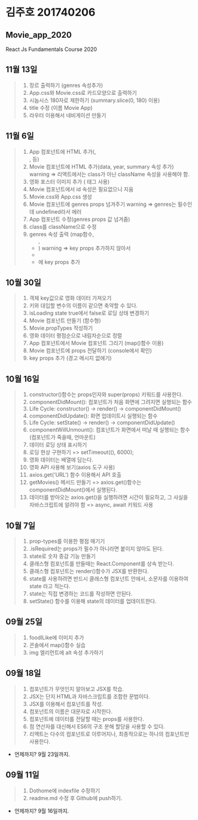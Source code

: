 # 김주호 201740206
## Movie_app_2020
React Js Fundamentals Course 2020

## 11월 13일
>1. 장르 출력하기 (genres 속성추가)
>2. App.css와 Movie.css로 카드모양으로 출력하기
>4. 시놉시스 180자로 제한하기 (summary.slice(0, 180) 이용)
>5. title 수정 (이름 Movie App)
>6. 라우터 이용해서 네비게이션 만들기

## 11월 6일
>1. App 컴포넌트에 HTML 추가(<session>, <div>, <span> 등)
>2. Movie 컴포넌트에 HTML 추가(data, year, summary 속성 추가)
    warning => 리액트에서는 class가 아닌 className 속성을 사용해야 함.
>3. 영화 포스터 이미지 추가 (<img> 태그 사용)
>4. Movie 컴포넌트에서 id 속성은 필요없으니 지움
>5. Movie.css와 App.css 생성
>6. Movie 컴포넌트에 genres props 넘겨주기
    warning => genres는 필수인데 undefined라서 에러
>7. App 컴포넌트 수정(genres props 값 넘겨줌)
>8. class를 className으로 수정
>9. genres 속성 출력 (map함수, <ul>, <li>)
    warning => key props 추가하지 않아서
>10. <li>에 key props 추가

## 10월 30일
>1. 객체 key값으로 영화 데이터 가져오기
>2. 키와 대입할 변수의 이름이 같으면 축약할 수 있다.
>3. isLoading state true에서 false로 로딩 상태 변경하기
>4. Movie 컴포넌트 만들기 (함수형)
>5. Movie.propTypes 작성하기
>6. 영화 데이터 평점순으로 내림차순으로 정렬
>7. App 컴포넌트에서 Movie 컴포넌트 그리기 (map()함수 이용)
>8. Movie 컴포넌트에 props 전달하기 (console에서 확인)
>9. key props 추가 (경고 메시지 없애기)


## 10월 16일
>1. constructor()함수는 props인자와 super(props) 키워드를 사용한다.
>2. componentDidMount(): 컴포넌트가 처음 화면에 그려지면 실행되는 함수
>3. Life Cycle: constructor() -> render() -> componentDidMount()
>4. componentDidUpdate(): 화면 업데이트시 실행되는 함수
>5. Life Cycle: setState() -> render() -> componentDidUpdate()
>6. componentWillUnmount(): 컴포넌트가 화면에서 떠날 때 실행되는 함수(컴포넌트가 죽을때, 언마운트)
>7. 데이터 로딩 상태 표시하기
>8. 로딩 현상 구현하기 => setTimeout((), 6000);
>9. 영화 데이터는 배열에 담는다.
>10. 영화 API 사용해 보기(axios 도구 사용)
>11. axios.get('URL') 함수 이용해서 API 호출
>12. getMovies() 메서드 만들기 => axios.get()함수는 componentDidMount()에서 실행된다.
>13. 데이터를 받아오는 axios.get()을 실행하려면 시간이 필요하고, 그 사실을 자바스크립트에 알려야 함 => async, await 키워드 사용



## 10월 7일
>1. prop-types를 이용한 평점 매기기
>2. .isRequired는 props가 필수가 아니라면 붙이지 않아도 된다.
>3. state로 숫자 증감 기능 만들기
>4. 클래스형 컴포넌트를 만들때는 React.Component를 상속 받는다.
>5. 클래스형 컴포넌트는 render()함수가 JSX를 반환한다.
>6. state를 사용하려면 반드시 클래스형 컴포넌트 안에서, 소문자를 이용하여 state 라고 적는다.
>7. state는 직접 변경하는 코드를 작성하면 안된다.
>8. setState() 함수를 이용해 state의 데이터를 업데이트한다.


## 09월 25일
>1. foodILike에 이미지 추가
>2. 콘솔에서 map()함수 실습
>3. img 엘리먼트에 alt 속성 추가하기


## 09월 18일
>1. 컴포넌트가 무엇인지 알아보고 JSX를 학습.
>2. JSX는 단지 HTML과 자바스크립트를 조합한 문법이다.
>3. JSX를 이용해서 컴포넌트를 작성.
>4. 컴포넌트의 이름은 대문자로 시작한다.
>5. 컴포넌트에 데이터를 전달할 때는 props를 사용한다.
>6. 점 연산자를 대신해서 ES6의 구조 분해 할당을 사용할 수 있다.
>7. 리액트는 다수의 컴포넌트로 이루어지나, 최종적으로는 하나의 컴포넌트만 사용한다.
* 언제까지? 9월 23일까지.

## 09월 11일
>1. Dothome에 indexfile 수정하기
>2. readme.md 수정 후 Github에 push하기.
* 언제까지? 9월 16일까지.